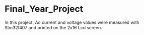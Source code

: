 # Final_Year_Project
In this project, Ac current and voltage values were measured with Stm32f407 and printed on the 2x16 Lcd screen. 
